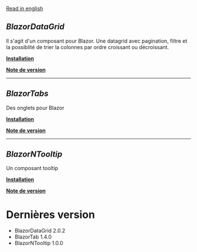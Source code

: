 [Read in english](README.en.md)
## _BlazorDataGrid_

Il s'agit d'un composant pour Blazor. Une datagrid avec pagination, filtre et la possiblité de trier la colonnes par ordre croissant ou décroissant.

**[Installation](BlazorDataGrid/BlazorDatagrid.md)** 

**[Note de version](BlazorDataGrid/BlazorDatagrid_RELEASE_NOTE.md)** 

___

## _BlazorTabs_
Des onglets pour Blazor

**[Installation](BlazorTabsComponent/BlazorNTab.md)** 

**[Note de version](BlazorTabsComponent/BlazorNTab_RELEASE_NOTE.md)** 

___
## _BlazorNTooltip_
Un composant tooltip

**[Installation](BlazorNTooltip/BlazorNTooltip.md)** 

**[Note de version](BlazorNTooltip/BlazorNTooltip_RELEASE_NOTE.md)** 


# Dernières version
- BlazorDataGrid 2.0.2
- BlazorTab 1.4.0
- BlazorNTooltip 1.0.0